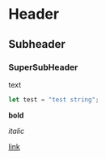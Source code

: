 <!--
HEAD::[The future is bright 😄]
SUBHEAD::[I was thinking about it, and I'm kinda in a really good spot right now with my projects. Like literally my school wants me to make things for th...]
-->

# Header

## Subheader

### SuperSubHeader

text

```js
let test = "test string";
```

**bold**

*italic*

[link](https://example.com)
